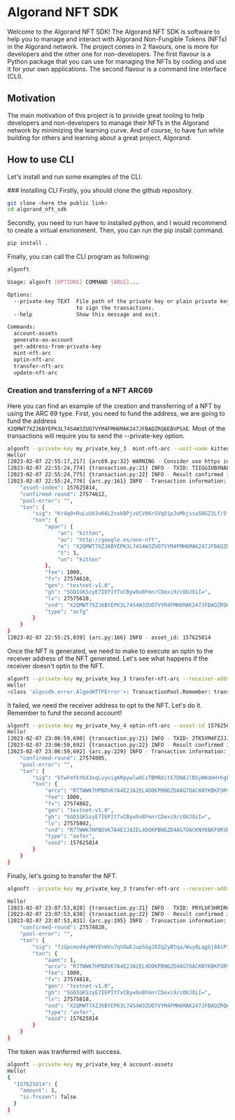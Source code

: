 # Algorand NFT SDK

Welcome to the Algorand NFT SDK! The Algorand NFT SDK is software to help you to manage and interact with Algorand Non-Fungible Tokens (NFTs) in the Algorand network. The project comes in 2 flavours, one is more for developers and the other one for non-developers. The first flavour is a Python package that you can use for managing the NFTs by coding and use it for your own applications. The second flavour is a command line interface (CLI).

## Motivation
The main motivation of this project is to provide great tooling to help developers and non-developers to manage their NFTs in the Algorand network by minimizing the learning curve. And of course, to have fun while building for others and learning about a great project, Algorand.

## How to use CLI
Let's install and run some examples of the CLI.

### Installing CLI
Firstly, you should clone the github repository.

```bash
git clone <here the public link>
cd algorand_nft_sdk
```

Secondly, you need to run have to installed python, and I would recommend to create a virtual envrionment. Then, you can run the pip install command.

```bash
pip install .
```

Finally, you can call the CLI program as following:

```bash
algonft

Usage: algonft [OPTIONS] COMMAND [ARGS]...

Options:
  --private-key TEXT  File path of the private key or plain private key used
                      to sign the transactions.
  --help              Show this message and exit.

Commands:
  account-assets
  generate-an-account
  get-address-from-private-key
  mint-nft-arc
  optin-nft-arc
  transfer-nft-arc
  update-nft-arc
```

### Creation and transferring of a NFT ARC69
Here you can find an example of the creation and transferring of a NFT by using the ARC 69 type. First, you need to fund the address, we are going to fund the address `X2QMWT7XZJ6BYEPK3L74S4W3ZUO7VYM4FMH6MAK247JFBAQZRQ6EBVPSXE`. Most of the transactions will require you to send the --private-key option.

```bash
algonft --private-key my_private_key_3  mint-nft-arc --unit-name kitten --asset-name kitten --asset-url 'http://google.es/one-nft' --permit-empty-address --arc-type arc69 --skip-metadata-validation --manager-account X2QMWT7XZJ6BYEPK3L74S4W3ZUO7VYM4FMH6MAK247JFBAQZRQ6EBVPSXE
Hello!
[2023-02-07 22:55:17,217] {arc69.py:32} WARNING - Consider use https instead of http for security reasons.
[2023-02-07 22:55:24,774] {transaction.py:21} INFO - TXID: TIIGGIUBXNAL673D2KXQYZACFVIPHHTPAZIMKOGY73SRNHDHFH4Q
[2023-02-07 22:55:24,775] {transaction.py:22} INFO - Result confirmed in round: 27574612
[2023-02-07 22:55:24,776] {arc.py:161} INFO - Transaction information: {
    "asset-index": 157625814,
    "confirmed-round": 27574612,
    "pool-error": "",
    "txn": {
        "sig": "Kr4q0+RuLuUd3vK6L2nxkBPjvVCV06rGVqD1pJoMhjssa5RGZ3Lf/SfEbyU/VnyvZNdCpVhzjmEB2Y16E7DCBA==",
        "txn": {
            "apar": {
                "an": "kitten",
                "au": "http://google.es/one-nft",
                "m": "X2QMWT7XZJ6BYEPK3L74S4W3ZUO7VYM4FMH6MAK247JFBAQZRQ6EBVPSXE",
                "t": 1,
                "un": "kitten"
            },
            "fee": 1000,
            "fv": 27574610,
            "gen": "testnet-v1.0",
            "gh": "SGO1GKSzyE7IEPItTxCByw9x8FmnrCDexi9/cOUJOiI=",
            "lv": 27575610,
            "snd": "X2QMWT7XZJ6BYEPK3L74S4W3ZUO7VYM4FMH6MAK247JFBAQZRQ6EBVPSXE",
            "type": "acfg"
        }
    }
}
[2023-02-07 22:55:25,039] {arc.py:166} INFO - asset_id: 157625814
```

Once the NFT is generated, we need to make to execute an optin to the receiver address of the NFT generated. Let's see what happens if the receiver doesn't optin to the NFT.

```bash
algonft --private-key my_private_key_3 transfer-nft-arc --receiver-address R7TWWK7HPBDVK7A4E2JA2EL4DOKPBN6ZD4AG7OACKNYKBKFORVDKRD572U --amount 1 --asset-id 157625814
Hello!
<class 'algosdk.error.AlgodHTTPError'>: TransactionPool.Remember: transaction 5IX3JRCL5WVRXTOKDEUEUFJMNIU7MTNWX63KYQYWT6KK54QQNG7A: receiver error: must optin, asset 157625814 missing from R7TWWK7HPBDVK7A4E2JA2EL4DOKPBN6ZD4AG7OACKNYKBKFORVDKRD572U
```

It failed, we need the receiver address to opt to the NFT. Let's do it. Remember to fund the second account!

```bash
algonft --private-key my_private_key_4 optin-nft-arc --asset-id 157625814
Hello!
[2023-02-07 23:06:59,690] {transaction.py:21} INFO - TXID: 2TK5VM4FZJJJ7H7E4F7PLOXSQATDZL34YBWCOZ7R2VVYEP7YH24A
[2023-02-07 23:06:59,692] {transaction.py:22} INFO - Result confirmed in round: 27574805
[2023-02-07 23:06:59,692] {arc.py:229} INFO - Transaction information: {
    "confirmed-round": 27574805,
    "pool-error": "",
    "txn": {
        "sig": "kTwFmYkYbX3xqLvyvig6Rpywlw0CsTBMR8itk7DNAJlBSyW0dmH+hgbH3sNwOZyVJMnsYcKt0Me+MTvMm+8QAA==",
        "txn": {
            "arcv": "R7TWWK7HPBDVK7A4E2JA2EL4DOKPBN6ZD4AG7OACKNYKBKFORVDKRD572U",
            "fee": 1000,
            "fv": 27574802,
            "gen": "testnet-v1.0",
            "gh": "SGO1GKSzyE7IEPItTxCByw9x8FmnrCDexi9/cOUJOiI=",
            "lv": 27575802,
            "snd": "R7TWWK7HPBDVK7A4E2JA2EL4DOKPBN6ZD4AG7OACKNYKBKFORVDKRD572U",
            "type": "axfer",
            "xaid": 157625814
        }
    }
}
```

Finally, let's going to transfer the NFT.

```bash
algonft --private-key my_private_key_3 transfer-nft-arc --receiver-address R7TWWK7HPBDVK7A4E2JA2EL4DOKPBN6ZD4AG7OACKNYKBKFORVDKRD572U --amount 1 --asset-id 157625814

Hello!
[2023-02-07 23:07:53,828] {transaction.py:21} INFO - TXID: PRYLUF3HRIRGYIW6J6SEMKBODYYGSLTU27LQUVP2DLDAEYH4HHAA
[2023-02-07 23:07:53,830] {transaction.py:22} INFO - Result confirmed in round: 27574820
[2023-02-07 23:07:53,831] {arc.py:195} INFO - Transaction information: {
    "confirmed-round": 27574820,
    "pool-error": "",
    "txn": {
        "sig": "fzGpcmod4yHHYEnHVu7qVOwEJupSGgJ0Zq2yBtqa/Wuy0Lqgbj8AsPtK3Z5aua+iblbNOcqFjSvVckGqqjhCBg==",
        "txn": {
            "aamt": 1,
            "arcv": "R7TWWK7HPBDVK7A4E2JA2EL4DOKPBN6ZD4AG7OACKNYKBKFORVDKRD572U",
            "fee": 1000,
            "fv": 27574818,
            "gen": "testnet-v1.0",
            "gh": "SGO1GKSzyE7IEPItTxCByw9x8FmnrCDexi9/cOUJOiI=",
            "lv": 27575818,
            "snd": "X2QMWT7XZJ6BYEPK3L74S4W3ZUO7VYM4FMH6MAK247JFBAQZRQ6EBVPSXE",
            "type": "axfer",
            "xaid": 157625814
        }
    }
}
```

The token was tranferred with success.

```bash
algonft --private-key my_private_key_4 account-assets
Hello!
{
  "157625814": {
    "amount": 1,
    "is-frozen": false
  }
}
```
